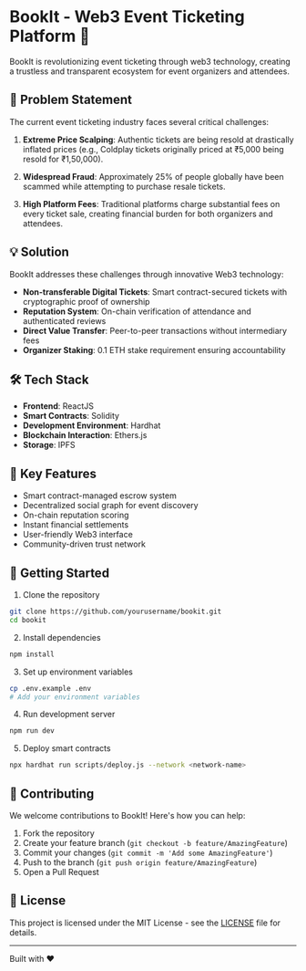 # BookIt - Web3 Event Ticketing Platform 🎫

BookIt is revolutionizing event ticketing through web3 technology, creating a trustless and transparent ecosystem for event organizers and attendees.

## 🎯 Problem Statement

The current event ticketing industry faces several critical challenges:

1. **Extreme Price Scalping**: Authentic tickets are being resold at drastically inflated prices (e.g., Coldplay tickets originally priced at ₹5,000 being resold for ₹1,50,000).

2. **Widespread Fraud**: Approximately 25% of people globally have been scammed while attempting to purchase resale tickets.

3. **High Platform Fees**: Traditional platforms charge substantial fees on every ticket sale, creating financial burden for both organizers and attendees.

## 💡 Solution

BookIt addresses these challenges through innovative Web3 technology:

- **Non-transferable Digital Tickets**: Smart contract-secured tickets with cryptographic proof of ownership
- **Reputation System**: On-chain verification of attendance and authenticated reviews
- **Direct Value Transfer**: Peer-to-peer transactions without intermediary fees
- **Organizer Staking**: 0.1 ETH stake requirement ensuring accountability

## 🛠️ Tech Stack

- **Frontend**: ReactJS
- **Smart Contracts**: Solidity
- **Development Environment**: Hardhat
- **Blockchain Interaction**: Ethers.js
- **Storage**: IPFS

## 🌟 Key Features

- Smart contract-managed escrow system
- Decentralized social graph for event discovery
- On-chain reputation scoring
- Instant financial settlements
- User-friendly Web3 interface
- Community-driven trust network

## 🚀 Getting Started

1. Clone the repository
```bash
git clone https://github.com/yourusername/bookit.git
cd bookit
```

2. Install dependencies
```bash
npm install
```

3. Set up environment variables
```bash
cp .env.example .env
# Add your environment variables
```

4. Run development server
```bash
npm run dev
```

5. Deploy smart contracts
```bash
npx hardhat run scripts/deploy.js --network <network-name>
```

## 🤝 Contributing

We welcome contributions to BookIt! Here's how you can help:

1. Fork the repository
2. Create your feature branch (`git checkout -b feature/AmazingFeature`)
3. Commit your changes (`git commit -m 'Add some AmazingFeature'`)
4. Push to the branch (`git push origin feature/AmazingFeature`)
5. Open a Pull Request


## 📜 License

This project is licensed under the MIT License - see the [LICENSE](LICENSE) file for details.


---

Built with ❤️
